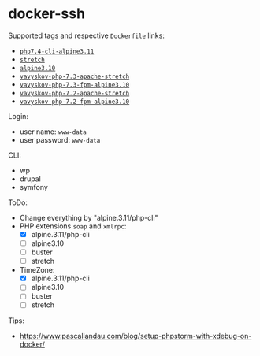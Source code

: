 # docker-ssh

Supported tags and respective `Dockerfile` links:
- [`php7.4-cli-alpine3.11`](https://github.com/vavyskov/docker-ssh/tree/master/alpine3.11/php-cli)
- [`stretch`](https://github.com/vavyskov/docker-ssh/tree/master/stretch)
- [`alpine3.10`](https://github.com/vavyskov/docker-ssh/tree/master/alpine3.10)
- [`vavyskov-php-7.3-apache-stretch`](https://github.com/vavyskov/docker-ssh/tree/master/stretch)
- [`vavyskov-php-7.3-fpm-alpine3.10`](https://github.com/vavyskov/docker-ssh/tree/master/alpine3.10)
- [`vavyskov-php-7.2-apache-stretch`](https://github.com/vavyskov/docker-ssh/tree/master/stretch)
- [`vavyskov-php-7.2-fpm-alpine3.10`](https://github.com/vavyskov/docker-ssh/tree/master/alpine3.10)

Login:
- user name: `www-data`
- user password: `www-data`

CLI:
- wp
- drupal
- symfony

ToDo:
- Change everything by "alpine.3.11/php-cli"
- PHP extensions `soap` and `xmlrpc`:
    - [x] alpine.3.11/php-cli
    - [ ] alpine3.10
    - [ ] buster
    - [ ] stretch
- TimeZone:
    - [x] alpine.3.11/php-cli
    - [ ] alpine3.10
    - [ ] buster
    - [ ] stretch

Tips:
- https://www.pascallandau.com/blog/setup-phpstorm-with-xdebug-on-docker/

